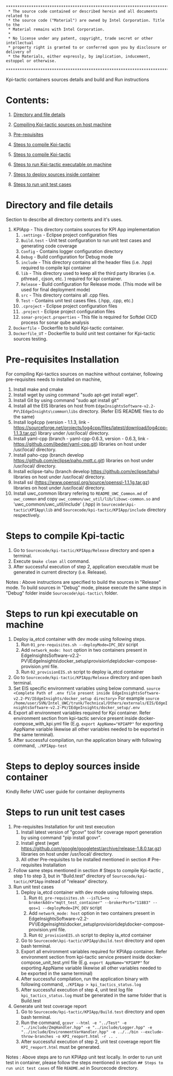 ```
********************************************************************************************************************
 * The source code contained or described herein and all documents related to
 * the source code ("Material") are owned by Intel Corporation. Title to the
 * Material remains with Intel Corporation.
 *
 * No license under any patent, copyright, trade secret or other intellectual
 * property right is granted to or conferred upon you by disclosure or delivery of
 * the Materials, either expressly, by implication, inducement, estoppel or otherwise.
 **********************************************************************************************************************
```

Kpi-tactic containers sources details and build and Run instructions

# Contents:

1. [Directory and file details](#All-internal-directory-file-details)

2. [Compiling Kpi-tactic sources on host machine](#Compiling-sources)

3. [Pre-requisites](#Pre-requisites-Installation)

4. [Steps to compile Kpi-tactic](#Steps-to-compile-Kpi-tactic)

5. [Steps to compile Kpi-tactic](#Steps-to-compile-Kpi-tactic)

6. [Steps to run Kpi-tactic executable on machine](#Steps-to-run-Kpi-tactic-executable-on-machine)

7. [Steps to deploy sources inside container](#Steps-to-deploy-sources-inside-container)

8. [Steps to run unit test cases](#Steps-to-run-unit-testcases)


# Directory and file details
Section to describe all directory contents and it's uses.

1. KPIApp - This directory contains sources for KPI App implementation 
	1. `.settings` - Eclipse project configuration files
	2. `Build.test` - Unit test configuration to run unit test cases and generating code coverage
	3. `Config` - Contains logger configuration directory
	4. `Debug` - Build configuration for Debug mode
	5. `include` - This directory contains all the header files (i.e. .hpp) required to compile kpi container
	6. `lib` - This directory used to keep all the third party libraries (i.e. pthread , cjson, etc. ) required for kpi container. 
	7. `Release` - Build configuration for Release mode. (This mode will be used for final deployment mode)
	8. `src` - This directory contains all .cpp files.
	9. `Test` - Contains unit test cases files. (.hpp, .cpp, etc.)
	10. `.cproject` - Eclipse project configuration files
	11. `.project` - Eclipse project configuration files
	12. `sonar-project.properties` - This file is required for Softdel CICD process for sonar qube analysis
3. `Dockerfile` - Dockerfile to build Kpi-tactic container.
4. `Dockerfile_UT` - Dockerfile to build unit test container for Kpi-tactic sources testing.

# Pre-requisites Installation

For compiling Kpi-tactics sources on machine without container, following pre-requisites needs to installed on machine,
1. Install make and cmake
2. Install wget by using command "sudo apt-get install wget".
3. Install Git by using command "sudo apt install git"
4. Install all the EIS libraries on host from `EdgeInsightsSoftware-v2.2-PV\IEdgeInsights\common\libs` directory. (Refer EIS README files to do the same)
5. Install log4cpp (version - 1.1.3, link - https://sourceforge.net/projects/log4cpp/files/latest/download/log4cpp-1.1.3.tar.gz) library under /usr/local/ directory.
6. Install yaml-cpp (branch - yaml-cpp-0.6.3, version - 0.6.3, link - https://github.com/jbeder/yaml-cpp.git) libraries on host under /usr/local/ directory.
7. Install paho-cpp (branch develop https://github.com/eclipse/paho.mqtt.c.git) libraries on host under /usr/local/ directory.
8. Install eclipse-tahu (branch develop https://github.com/eclipse/tahu) libraries on host under /usr/local/ directory.
9. Install ssl (https://www.openssl.org/source/openssl-1.1.1g.tar.gz) libraries on host under /usr/local/ directory.
10. Install uwc_common library refering to `README_UWC_Common.md` of `uwc_common` and copy `uwc_common/uwc_util/lib/libuwc-common.so` and 'uwc_common/uwc_util/include' (.hpp) in `Sourcecode\kpi-tactic\KPIApp\lib` and `Sourcecode/kpi-tactic/KPIApp/include` directory respectively.

# Steps to compile Kpi-tactic

1. Go to `Sourcecode/kpi-tactic/KPIApp/Release` directory and open a terminal.
2. Execute `$make clean all` command.
3. After successful execution of step 2, application executable must be generated in current directory (i.e. Release).

Notes : Above instructions are specified to build the sources in "Release" mode. To build sources in "Debug" mode, please execute the same steps in "Debug" folder inside `Sourcecode\kpi-tactic\` folder.

# Steps to run kpi executable on machine
1. Deploy ia_etcd container with dev mode using following steps. 
	1. Run `01_pre-requisites.sh --deployMode=IPC_DEV` script
	2. Add `network_mode: host` option in two containers present in EdgeInsightsSoftware-v2.2-PV\IEdgeInsights\docker_setup\provision\dep\docker-compose-provision.yml file.
	3. Run `02_provisionEIS.sh` script to deploy ia_etcd container
2. Go to `Sourcecode/kpi-tactic/KPIApp/Release` directory and open bash terminal.
3. Set EIS specific environment variables using below command.
	`source <Complete Path of .env file present inside EdgeInsightsSoftware-v2.2-PV/IEdgeInsights/docker_setup directory>`
	For example `source /home/user/SVN/Intel_UWC/trunk/Technical/Others/externals/EIS/EdgeInsightsSoftware-v2.2-PV/IEdgeInsights/docker_setup/.env`
4. Export all environment variables required for Kpi container. Refer environment section from kpi-tactic service present inside docker-compose_with_kpi.yml file (E.g. `export AppName="KPIAPP"` for exporting AppName variable likewise all other variables needed to be exported in the same terminal).
5. After successful compilation, run the application binary with following command,
	`./KPIApp-test`

# Steps to deploy sources inside container
Kindly Refer UWC user guide for container deployments

# Steps to run unit test cases
1. Pre-requisites Installation for unit test execution
    1. Install latest version of "gcovr" tool for coverage report generation by using command "pip install gcovr".
    2. Install gtest (wget https://github.com/google/googletest/archive/release-1.8.0.tar.gz) libraries on host under /usr/local/ directory.
    3. All other Pre-requisites to be installed mentioned in section # Pre-requisites Installation
2. Follow same steps mentioned in section # Steps to compile Kpi-tactic , step 1 to step 3, but in "Build.test" directory of `Sourcecode/kpi-tactic/KPIApp` instead of "release" directory.
3. Run unit test cases
    1. Deploy ia_etcd container with dev mode using following steps. 
        1. Run `01_pre-requisites.sh --isTLS=no  --brokerAddr="mqtt_test_container" --brokerPort="11883" --qos=1 --deployMode=IPC_DEV` script
        2. Add `network_mode: host` option in two containers present in EdgeInsightsSoftware-v2.2-PV\IEdgeInsights\docker_setup\provision\dep\docker-compose-provision.yml file. 
        3. Run `02_provisionEIS.sh` script to deploy ia_etcd container
    2. Go to `Sourcecode\kpi-tactic\KPIApp\Build.test` directory and open bash terminal.
    3. Export all environment variables required for KPIApp container. Refer environment section from kpi-tactic service present inside docker-compose_unit_test.yml file (E.g. `export AppName="KPIAPP"` for exporting AppName variable likewise all other variables needed to be exported in the same terminal) 
    4. After successful compilation, run the application binary with following command,
    `./KPIApp > kpi_tactics_status.log` 
    5. After successful execution of step 4, unit test log file `kpi_tactics_status.log` must be generated in the same folder that is Build.test
4. Generate unit test coverage report
    1. Go to `Sourcecode/kpi-tactic/KPIApp/Build.test` directory and open bash terminal.
    2. Run the command,
        `gcovr --html -e "../Test" -e "../include/ZmqHandler.hpp" -e "../include/Logger.hpp" -e "../include/EnvironmentVarHandler.hpp" -e ../../bin --exclude-throw-branches -o KPI_reoport.html -r .. .`
    3. After successful execution of step 2, unit test coverage report file `KPI_reoport.html` must be generated.

 
Notes : Above steps are to run KPIApp unit test locally. In order to run unit test in container, please follow the steps mentioned in section `## Steps to run unit test cases` of file `README.md` in Sourcecode directory. 

